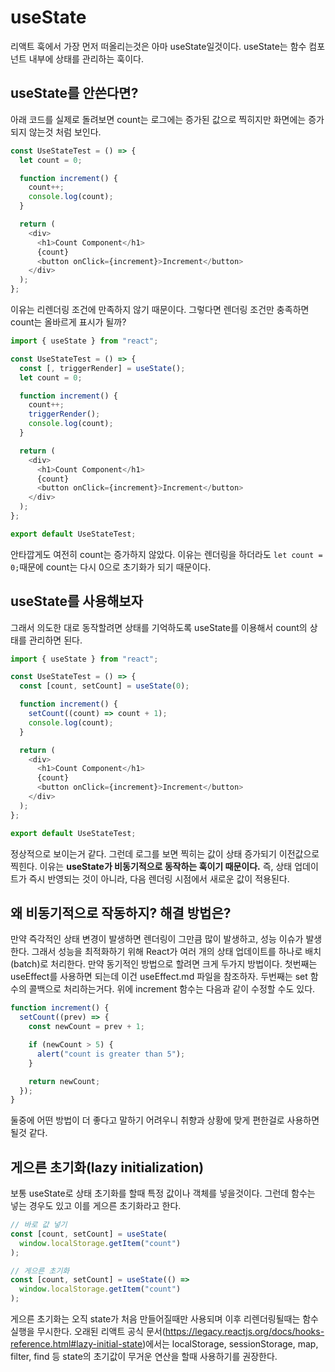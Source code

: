 # useState

리액트 훅에서 가장 먼저 떠올리는것은 아마 useState일것이다. useState는 함수 컴포넌트 내부에 상태를 관리하는 훅이다.

## useState를 안쓴다면?

아래 코드를 실제로 돌려보면 count는 로그에는 증가된 값으로 찍히지만 화면에는 증가되지 않는것 처럼 보인다.

```typescript
const UseStateTest = () => {
  let count = 0;

  function increment() {
    count++;
    console.log(count);
  }

  return (
    <div>
      <h1>Count Component</h1>
      {count}
      <button onClick={increment}>Increment</button>
    </div>
  );
};
```

이유는 리렌더링 조건에 만족하지 않기 때문이다. 그렇다면 렌더링 조건만 충족하면 count는 올바르게 표시가 될까?

```typescript
import { useState } from "react";

const UseStateTest = () => {
  const [, triggerRender] = useState();
  let count = 0;

  function increment() {
    count++;
    triggerRender();
    console.log(count);
  }

  return (
    <div>
      <h1>Count Component</h1>
      {count}
      <button onClick={increment}>Increment</button>
    </div>
  );
};

export default UseStateTest;
```

안타깝게도 여전히 count는 증가하지 않았다. 이유는 렌더링을 하더라도 ```let count = 0;```때문에 count는 다시 0으로 초기화가 되기 때문이다.

## useState를 사용해보자

그래서 의도한 대로 동작할려면 상태를 기억하도록 useState를 이용해서 count의 상태를 관리하면 된다.

```typescript
import { useState } from "react";

const UseStateTest = () => {
  const [count, setCount] = useState(0);

  function increment() {
    setCount((count) => count + 1);
    console.log(count);
  }

  return (
    <div>
      <h1>Count Component</h1>
      {count}
      <button onClick={increment}>Increment</button>
    </div>
  );
};

export default UseStateTest;
```

정상적으로 보이는거 같다. 그런데 로그를 보면 찍히는 값이 상태 증가되기 이전값으로 찍힌다.
이유는 **useState가 비동기적으로 동작하는 훅이기 때문이다.**
즉, 상태 업데이트가 즉시 반영되는 것이 아니라, 다음 렌더링 시점에서 새로운 값이 적용된다.

## 왜 비동기적으로 작동하지? 해결 방법은?

만약 즉각적인 상태 변경이 발생하면 렌더링이 그만큼 많이 발생하고, 성능 이슈가 발생한다. 그래서 성능을 최적화하기 위해 React가 여러 개의 상태 업데이트를 하나로 배치(batch)로 처리한다.
만약 동기적인 방법으로 할려면 크게 두가지 방법이다. 첫번째는 useEffect를 사용하면 되는데 이건 useEffect.md 파일을 참조하자. 두번째는 set 함수의 콜백으로 처리하는거다. 위에 increment 함수는 다음과 같이 수정할 수도 있다.

```typescript
function increment() {
  setCount((prev) => {
    const newCount = prev + 1;

    if (newCount > 5) {
      alert("count is greater than 5");
    }

    return newCount;
  });
}
```

둘중에 어떤 방법이 더 좋다고 말하기 어려우니 취향과 상황에 맞게 편한걸로 사용하면 될것 같다.

## 게으른 초기화(lazy initialization)

보통 useState로 상태 초기화를 할때 특정 값이나 객체를 넣을것이다. 그런데 함수는 넣는 경우도 있고 이를 게으른 초기화라고 한다.

```typescript
// 바로 값 넣기
const [count, setCount] = useState(
  window.localStorage.getItem("count")
);

// 게으른 초기화
const [count, setCount] = useState(() =>
  window.localStorage.getItem("count")
);
```

게으른 초기화는 오직 state가 처음 만들어질때만 사용되며 이후 리렌더링될때는 함수 실행을 무시한다.
오래된 리액트 공식 문서(<https://legacy.reactjs.org/docs/hooks-reference.html#lazy-initial-state>)에서는 localStorage, sessionStorage, map, filter, find 등 state의 초기값이 무거운 연산을 할때 사용하기를 권장한다.
